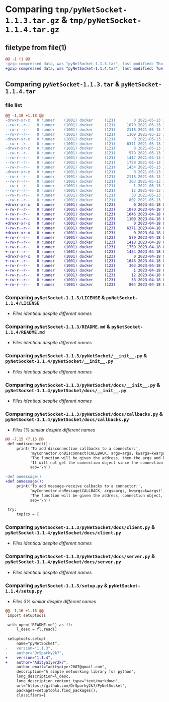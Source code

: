 # Comparing `tmp/pyNetSocket-1.1.3.tar.gz` & `tmp/pyNetSocket-1.1.4.tar.gz`

## filetype from file(1)

```diff
@@ -1 +1 @@
-gzip compressed data, was "pyNetSocket-1.1.3.tar", last modified: Thu May 13 14:28:27 2021, max compression
+gzip compressed data, was "pyNetSocket-1.1.4.tar", last modified: Tue Apr 18 06:43:16 2023, max compression
```

## Comparing `pyNetSocket-1.1.3.tar` & `pyNetSocket-1.1.4.tar`

### file list

```diff
@@ -1,18 +1,18 @@
-drwxr-xr-x   0 runner    (1001) docker     (121)        0 2021-05-13 14:28:27.054765 pyNetSocket-1.1.3/
--rw-r--r--   0 runner    (1001) docker     (121)     1070 2021-05-13 14:28:17.000000 pyNetSocket-1.1.3/LICENSE
--rw-r--r--   0 runner    (1001) docker     (121)     2118 2021-05-13 14:28:27.050765 pyNetSocket-1.1.3/PKG-INFO
--rw-r--r--   0 runner    (1001) docker     (121)     1109 2021-05-13 14:28:17.000000 pyNetSocket-1.1.3/README.md
-drwxr-xr-x   0 runner    (1001) docker     (121)        0 2021-05-13 14:28:27.050765 pyNetSocket-1.1.3/pyNetSocket/
--rw-r--r--   0 runner    (1001) docker     (121)     6371 2021-05-13 14:28:17.000000 pyNetSocket-1.1.3/pyNetSocket/__init__.py
-drwxr-xr-x   0 runner    (1001) docker     (121)        0 2021-05-13 14:28:27.050765 pyNetSocket-1.1.3/pyNetSocket/docs/
--rw-r--r--   0 runner    (1001) docker     (121)      579 2021-05-13 14:28:17.000000 pyNetSocket-1.1.3/pyNetSocket/docs/__init__.py
--rw-r--r--   0 runner    (1001) docker     (121)     1417 2021-05-13 14:28:17.000000 pyNetSocket-1.1.3/pyNetSocket/docs/callbacks.py
--rw-r--r--   0 runner    (1001) docker     (121)     1759 2021-05-13 14:28:17.000000 pyNetSocket-1.1.3/pyNetSocket/docs/client.py
--rw-r--r--   0 runner    (1001) docker     (121)     1434 2021-05-13 14:28:17.000000 pyNetSocket-1.1.3/pyNetSocket/docs/server.py
-drwxr-xr-x   0 runner    (1001) docker     (121)        0 2021-05-13 14:28:27.050765 pyNetSocket-1.1.3/pyNetSocket.egg-info/
--rw-r--r--   0 runner    (1001) docker     (121)     2118 2021-05-13 14:28:26.000000 pyNetSocket-1.1.3/pyNetSocket.egg-info/PKG-INFO
--rw-r--r--   0 runner    (1001) docker     (121)      303 2021-05-13 14:28:26.000000 pyNetSocket-1.1.3/pyNetSocket.egg-info/SOURCES.txt
--rw-r--r--   0 runner    (1001) docker     (121)        1 2021-05-13 14:28:26.000000 pyNetSocket-1.1.3/pyNetSocket.egg-info/dependency_links.txt
--rw-r--r--   0 runner    (1001) docker     (121)       12 2021-05-13 14:28:26.000000 pyNetSocket-1.1.3/pyNetSocket.egg-info/top_level.txt
--rw-r--r--   0 runner    (1001) docker     (121)       38 2021-05-13 14:28:27.054765 pyNetSocket-1.1.3/setup.cfg
--rw-r--r--   0 runner    (1001) docker     (121)      802 2021-05-13 14:28:17.000000 pyNetSocket-1.1.3/setup.py
+drwxr-xr-x   0 runner    (1001) docker     (123)        0 2023-04-18 06:43:16.950642 pyNetSocket-1.1.4/
+-rw-r--r--   0 runner    (1001) docker     (123)     1070 2023-04-18 06:42:58.000000 pyNetSocket-1.1.4/LICENSE
+-rw-r--r--   0 runner    (1001) docker     (123)     1646 2023-04-18 06:43:16.950642 pyNetSocket-1.1.4/PKG-INFO
+-rw-r--r--   0 runner    (1001) docker     (123)     1109 2023-04-18 06:42:58.000000 pyNetSocket-1.1.4/README.md
+drwxr-xr-x   0 runner    (1001) docker     (123)        0 2023-04-18 06:43:16.950642 pyNetSocket-1.1.4/pyNetSocket/
+-rw-r--r--   0 runner    (1001) docker     (123)     6371 2023-04-18 06:42:58.000000 pyNetSocket-1.1.4/pyNetSocket/__init__.py
+drwxr-xr-x   0 runner    (1001) docker     (123)        0 2023-04-18 06:43:16.950642 pyNetSocket-1.1.4/pyNetSocket/docs/
+-rw-r--r--   0 runner    (1001) docker     (123)      579 2023-04-18 06:42:58.000000 pyNetSocket-1.1.4/pyNetSocket/docs/__init__.py
+-rw-r--r--   0 runner    (1001) docker     (123)     1418 2023-04-18 06:42:58.000000 pyNetSocket-1.1.4/pyNetSocket/docs/callbacks.py
+-rw-r--r--   0 runner    (1001) docker     (123)     1759 2023-04-18 06:42:58.000000 pyNetSocket-1.1.4/pyNetSocket/docs/client.py
+-rw-r--r--   0 runner    (1001) docker     (123)     1434 2023-04-18 06:42:58.000000 pyNetSocket-1.1.4/pyNetSocket/docs/server.py
+drwxr-xr-x   0 runner    (1001) docker     (123)        0 2023-04-18 06:43:16.950642 pyNetSocket-1.1.4/pyNetSocket.egg-info/
+-rw-r--r--   0 runner    (1001) docker     (123)     1646 2023-04-18 06:43:16.000000 pyNetSocket-1.1.4/pyNetSocket.egg-info/PKG-INFO
+-rw-r--r--   0 runner    (1001) docker     (123)      303 2023-04-18 06:43:16.000000 pyNetSocket-1.1.4/pyNetSocket.egg-info/SOURCES.txt
+-rw-r--r--   0 runner    (1001) docker     (123)        1 2023-04-18 06:43:16.000000 pyNetSocket-1.1.4/pyNetSocket.egg-info/dependency_links.txt
+-rw-r--r--   0 runner    (1001) docker     (123)       12 2023-04-18 06:43:16.000000 pyNetSocket-1.1.4/pyNetSocket.egg-info/top_level.txt
+-rw-r--r--   0 runner    (1001) docker     (123)       38 2023-04-18 06:43:16.950642 pyNetSocket-1.1.4/setup.cfg
+-rw-r--r--   0 runner    (1001) docker     (123)      804 2023-04-18 06:42:58.000000 pyNetSocket-1.1.4/setup.py
```

### Comparing `pyNetSocket-1.1.3/LICENSE` & `pyNetSocket-1.1.4/LICENSE`

 * *Files identical despite different names*

### Comparing `pyNetSocket-1.1.3/README.md` & `pyNetSocket-1.1.4/README.md`

 * *Files identical despite different names*

### Comparing `pyNetSocket-1.1.3/pyNetSocket/__init__.py` & `pyNetSocket-1.1.4/pyNetSocket/__init__.py`

 * *Files identical despite different names*

### Comparing `pyNetSocket-1.1.3/pyNetSocket/docs/__init__.py` & `pyNetSocket-1.1.4/pyNetSocket/docs/__init__.py`

 * *Files identical despite different names*

### Comparing `pyNetSocket-1.1.3/pyNetSocket/docs/callbacks.py` & `pyNetSocket-1.1.4/pyNetSocket/docs/callbacks.py`

 * *Files 1% similar despite different names*

```diff
@@ -7,15 +7,15 @@
 def ondisconnect():
     print('To add disconnection callbacks to a connector:',
           'myConnector.onDisconnect(CALLBACK, args=args, kwargs=kwargs)',
           'The function will be given the address, then the args and kwargs',
           'It will not get the connection object since the connection is closed',
           sep='\n')
 
-def onmessage()
+def onmessage():
     print('To add message-receive calbacks to a connector:',
           'myConnector.onMessage(CALLBACK, args=args, kwargs=kwargs)',
           'The function will be given the address, connection object, message, and then the args and kwargs',
           sep='\n')
  
 try:
     topics = [
```

### Comparing `pyNetSocket-1.1.3/pyNetSocket/docs/client.py` & `pyNetSocket-1.1.4/pyNetSocket/docs/client.py`

 * *Files identical despite different names*

### Comparing `pyNetSocket-1.1.3/pyNetSocket/docs/server.py` & `pyNetSocket-1.1.4/pyNetSocket/docs/server.py`

 * *Files identical despite different names*

### Comparing `pyNetSocket-1.1.3/setup.py` & `pyNetSocket-1.1.4/setup.py`

 * *Files 3% similar despite different names*

```diff
@@ -1,16 +1,16 @@
 import setuptools
 
 with open('README.md') as fl:
     l_desc = fl.read()
 
 setuptools.setup(
     name="pyNetSocket",
-    version="1.1.3",
-    author="DrSparky2k7",
+    version="1.1.4",
+    author="AdityaIyer2k7",
     author_email="adityaiyer2007@gmail.com",
     description="A simple networking library for python",
     long_description=l_desc,
     long_description_content_type="text/markdown",
     url="https://github.com/DrSparky2k7/PyNetSocket",
     packages=setuptools.find_packages(),
     classifiers=[
```

